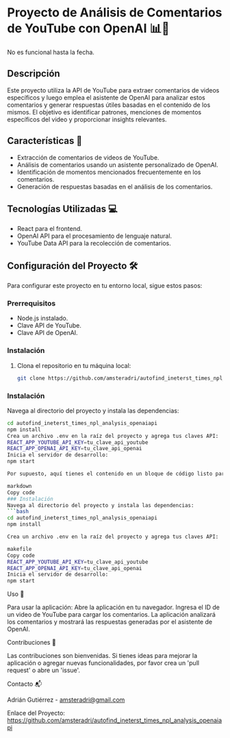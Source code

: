 # Proyecto de Análisis de Comentarios de YouTube con OpenAI 📊🤖
No es funcional hasta la fecha.

## Descripción
Este proyecto utiliza la API de YouTube para extraer comentarios de videos específicos y luego emplea el asistente de OpenAI para analizar estos comentarios y generar respuestas útiles basadas en el contenido de los mismos. El objetivo es identificar patrones, menciones de momentos específicos del video y proporcionar insights relevantes.

## Características 🌟
- Extracción de comentarios de videos de YouTube.
- Análisis de comentarios usando un asistente personalizado de OpenAI.
- Identificación de momentos mencionados frecuentemente en los comentarios.
- Generación de respuestas basadas en el análisis de los comentarios.

## Tecnologías Utilizadas 💻
- React para el frontend.
- OpenAI API para el procesamiento de lenguaje natural.
- YouTube Data API para la recolección de comentarios.

## Configuración del Proyecto 🛠️
Para configurar este proyecto en tu entorno local, sigue estos pasos:

### Prerrequisitos
- Node.js instalado.
- Clave API de YouTube.
- Clave API de OpenAI.

### Instalación
1. Clona el repositorio en tu máquina local:
   ```bash
   git clone https://github.com/amsteradri/autofind_ineterst_times_npl_analysis_openaiapi.git
### Instalación
Navega al directorio del proyecto y instala las dependencias:
```bash
cd autofind_ineterst_times_npl_analysis_openaiapi
npm install
Crea un archivo .env en la raíz del proyecto y agrega tus claves API:
REACT_APP_YOUTUBE_API_KEY=tu_clave_api_youtube
REACT_APP_OPENAI_API_KEY=tu_clave_api_openai
Inicia el servidor de desarrollo:
npm start

Por supuesto, aquí tienes el contenido en un bloque de código listo para ser copiado y utilizado en tu archivo README.md:

markdown
Copy code
### Instalación
Navega al directorio del proyecto y instala las dependencias:
```bash
cd autofind_ineterst_times_npl_analysis_openaiapi
npm install

Crea un archivo .env en la raíz del proyecto y agrega tus claves API:

makefile
Copy code
REACT_APP_YOUTUBE_API_KEY=tu_clave_api_youtube
REACT_APP_OPENAI_API_KEY=tu_clave_api_openai
Inicia el servidor de desarrollo:
npm start
```

Uso 📝

Para usar la aplicación:
Abre la aplicación en tu navegador.
Ingresa el ID de un video de YouTube para cargar los comentarios.
La aplicación analizará los comentarios y mostrará las respuestas generadas por el asistente de OpenAI.

Contribuciones 🤝

Las contribuciones son bienvenidas. Si tienes ideas para mejorar la aplicación o agregar nuevas funcionalidades, por favor crea un 'pull request' o abre un 'issue'.

Contacto 📬

Adrián Gutiérrez - amsteradri@gmail.com

Enlace del Proyecto: https://github.com/amsteradri/autofind_ineterst_times_npl_analysis_openaiapi
